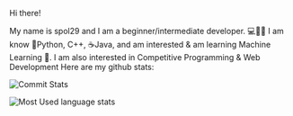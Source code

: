 Hi there!

My name is spol29 and I am a beginner/intermediate developer. 💻👨‍💻
I am know 🐍Python, C++, ☕Java, and am interested & am learning Machine Learning 🤖. 
I am also interested in Competitive Programming & Web Development
Here are my github stats:


![Commit Stats](https://github-readme-stats.vercel.app/api?username=spol-29&show_icons=true&theme=onedark&layout=compact)

![Most Used language stats](https://github-readme-stats.vercel.app/api/top-langs/?username=spol-29&layout=compact&theme=onedark)
